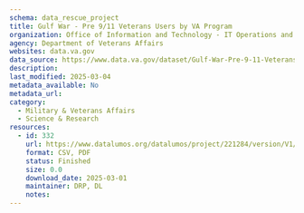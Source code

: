 ```yaml
---
schema: data_rescue_project 
title: Gulf War - Pre 9/11 Veterans Users by VA Program
organization: Office of Information and Technology - IT Operations and Services (ITOPS)
agency: Department of Veterans Affairs
websites: data.va.gov
data_source: https://www.data.va.gov/dataset/Gulf-War-Pre-9-11-Veterans-Users-by-VA-Program/h7i3-id66
description: 
last_modified: 2025-03-04
metadata_available: No
metadata_url: 
category:
  - Military & Veterans Affairs 
  - Science & Research 
resources:
  - id: 332
    url: https://www.datalumos.org/datalumos/project/221284/version/V1/view
    format: CSV, PDF
    status: Finished
    size: 0.0
    download_date: 2025-03-01
    maintainer: DRP, DL
    notes: 
---
```

